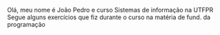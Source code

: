 Olá, meu nome é João Pedro e curso Sistemas de informação na UTFPR
Segue alguns exercícios que fiz durante o curso na matéria de fund. da programação
